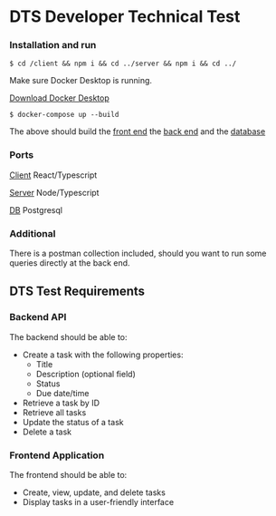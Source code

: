 # DTS Developer Technical Test

### Installation and run
`$ cd /client && npm i && cd ../server && npm i && cd ../`

Make sure Docker Desktop is running.

[Download Docker Desktop](https://www.docker.com/products/docker-desktop/)

`$ docker-compose up --build`

The above should build the [front end](http://localhost) the [back end](http://localhost:5000) and the [database](http://localhost:5432)


### Ports
[Client](http://localhost) React/Typescript

[Server](http://localhost:5000) Node/Typescript

[DB](http://localhost:5432) Postgresql


### Additional
There is a postman collection included, should you want to run some queries directly at the back end.

## DTS Test Requirements
### Backend API
The backend should be able to:
- Create a task with the following properties:
  - Title
  - Description (optional field)
  - Status
  - Due date/time
- Retrieve a task by ID
- Retrieve all tasks
- Update the status of a task
- Delete a task

### Frontend Application
The frontend should be able to:
- Create, view, update, and delete tasks
- Display tasks in a user-friendly interface

